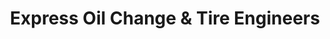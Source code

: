 ---
title: "Express Oil Change & Tire Engineers"
url: /auburn/express-oil-change-and-tire-engineers/
shop: tyres
---